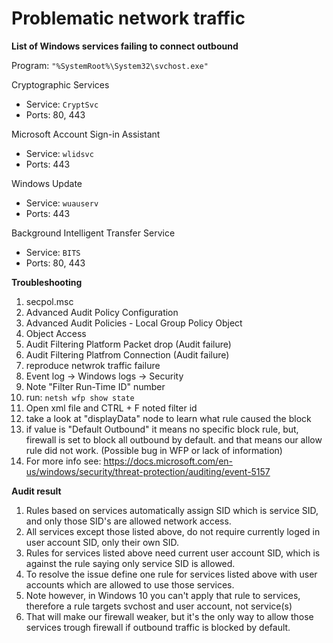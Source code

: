 
# Problematic network traffic

**List of Windows services failing to connect outbound**

Program: `"%SystemRoot%\System32\svchost.exe"`

Cryptographic Services
- Service: `CryptSvc`
- Ports: 80, 443

Microsoft Account Sign-in Assistant
- Service: `wlidsvc`
- Ports: 443

Windows Update
- Service: `wuauserv`
- Ports: 443

Background Intelligent Transfer Service
- Service: `BITS`
- Ports: 80, 443

**Troubleshooting**
1. secpol.msc
2. Advanced Audit Policy Configuration
3. Advanced Audit Policies - Local Group Policy Object
4. Object Access
5. Audit Filtering Platform Packet drop (Audit failure)
6. Audit Filtering Platfrom Connection (Audit failure)
7. reproduce netwrok traffic failure
8. Event log -> Windows logs -> Security
9. Note "Filter Run-Time ID" number
10. run: `netsh wfp show state`
11. Open xml file and CTRL + F noted filter id
12. take a look at "displayData" node to learn what rule caused the block
13. if value is "Default Outbound" it means no specific block rule, but,
firewall is set to block all outbound by default.
and that means our allow rule did not work. (Possible bug in WFP or lack of information)
14. For more info see: https://docs.microsoft.com/en-us/windows/security/threat-protection/auditing/event-5157

**Audit result**
1. Rules based on services automatically assign SID which is service SID, and only those SID's are allowed network access.
2. All services except those listed above, do not require currently loged in user account SID, only their own SID.
3. Rules for services listed above need current user account SID, which is against the rule saying only service SID is allowed.
4. To resolve the issue define one rule for services listed above with user accounts which are allowed to use those services.
5. Note however, in Windows 10 you can't apply that rule to services, therefore a rule targets svchost and user account, not service(s)
6. That will make our firewall weaker, but it's the only way to allow those services trough firewall
if outbound traffic is blocked by default.

